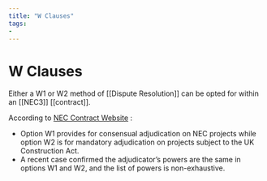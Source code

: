 ```yaml
---
title: "W Clauses"
tags: 
- 
---
```

# W Clauses

Either a W1 or W2 method of [[Dispute Resolution]] can be opted for within an [[NEC3]] [[contract]].

According to [NEC Contract Website](https://www.neccontract.com/news/how-adjudication-by-consent-under-w1-aligns-with-statutory-adjudication#:~:text=Key%20points,of%20powers%20is%20non%2Dexhaustive.) :

-   Option W1 provides for consensual adjudication on NEC projects while option W2 is for mandatory adjudication on projects subject to the UK Construction Act.
-   A recent case confirmed the adjudicator’s powers are the same in options W1 and W2, and the list of powers is non-exhaustive.


